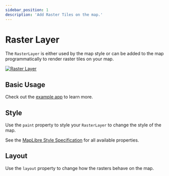 ```yaml
---
sidebar_position: 1
description: 'Add Raster Tiles on the map.'
---
```


# Raster Layer

The `RasterLayer` is either used by the map style or can be added to the map
programmatically to render raster tiles on your map.

[![Raster Layer](/img/layers/raster_layer.jpg)](https://flutter-maplibre.pages.dev/demo/#/layers/raster)

## Basic Usage

Check out
the [example app](https://github.com/josxha/flutter-maplibre/blob/main/example/lib/layers_raster_page.dart)
to learn more.

## Style

Use the `paint` property to style your `RasterLayer` to change the style of the
map.

See
the [MapLibre Style Specification](https://maplibre.org/maplibre-style-spec/layers/#raster)
for all available properties.

## Layout

Use the `layout` property to change how the rasters
behave on the map.